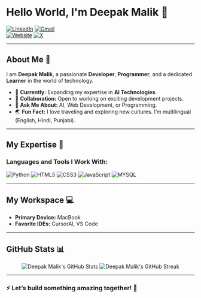 # Hello World, I'm Deepak Malik 👋  

[![LinkedIn](https://img.shields.io/badge/-LinkedIn-blue?style=flat&logo=LinkedIn&logoColor=white)](https://www.linkedin.com/in/deepak-malik-64a5211b4/)
[![Gmail](https://img.shields.io/badge/-Gmail-c14438?style=flat&logo=Gmail&logoColor=white)](mailto:deepak164malik@icloud.com)  
[![Website](https://img.shields.io/badge/-Website-green?style=flat&logo=Vercel&logoColor=white)](https://deepakmalik.vercel.app/)
[![X](https://img.shields.io/badge/-X-black?style=flat&logo=Twitter&logoColor=white)](https://x.com/malikdeepak09)  


---

## About Me 🌟  

I am **Deepak Malik**, a passionate **Developer**, **Programmer**, and a dedicated **Learner** in the world of technology.  

- 🔭 **Currently:** Expanding my expertise in **AI Technologies**.  
- 👯 **Collaboration:** Open to working on exciting development projects.  
- 💬 **Ask Me About:** AI, Web Development, or Programming.  
- 🌏 **Fun Fact:** I love traveling and exploring new cultures. I’m multilingual (English, Hindi, Punjabi).  

---

## My Expertise 🚀  

### **Languages and Tools I Work With:**  
<p align="left">
  <img src="https://img.icons8.com/?size=48&id=l75OEUJkPAk4&format=png&color=000000" alt="Python" title="Python"/>
  <img src="https://img.icons8.com/color/48/000000/html-5--v2.png" alt="HTML5" title="HTML5"/>
  <img src="https://img.icons8.com/color/48/000000/css3.png" alt="CSS3" title="CSS3"/>
  <img src="https://img.icons8.com/color/48/000000/javascript--v1.png" alt="JavaScript" title="JavaScript"/>
  <img src="https://img.icons8.com/?size=48&id=jYQqxG8eyJ19&format=png&color=000000" alt="MYSQL" title="MYSQL"/>
</p>  

---

## My Workspace 💻  

- **Primary Device:** MacBook  
- **Favorite IDEs:** CursorAI, VS Code  

---

## GitHub Stats 📊  

<p align="center">
  <img src="https://github-readme-stats.vercel.app/api?username=deepakmalikk&show_icons=true&hide=issues&theme=tokyonight&hide_title=true&" alt="Deepak Malik's GitHub Stats" />
  <img src="https://github-readme-streak-stats.herokuapp.com/?user=deepakmalikk&theme=tokyonight" alt="Deepak Malik's GitHub Streak" />
</p>


---

### ⚡ Let’s build something amazing together! 🚀  
